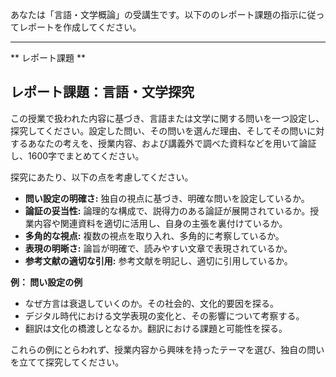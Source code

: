 あなたは「言語・文学概論」の受講生です。以下ののレポート課題の指示に従ってレポートを作成してください。

---------------------------------------
** レポート課題 **

## レポート課題：言語・文学探究

この授業で扱われた内容に基づき、言語または文学に関する問いを一つ設定し、探究してください。設定した問い、その問いを選んだ理由、そしてその問いに対するあなたの考えを、授業内容、および講義外で調べた資料などを用いて論証し、1600字でまとめてください。

探究にあたり、以下の点を考慮してください。

* **問い設定の明確さ:** 独自の視点に基づき、明確な問いを設定しているか。
* **論証の妥当性:** 論理的な構成で、説得力のある論証が展開されているか。授業内容や関連資料を適切に活用し、自身の主張を裏付けているか。
* **多角的な視点:** 複数の視点を取り入れ、多角的に考察しているか。
* **表現の明晰さ:** 論旨が明確で、読みやすい文章で表現されているか。
* **参考文献の適切な引用:** 参考文献を明記し、適切に引用しているか。


**例： 問い設定の例**

* なぜ方言は衰退していくのか。その社会的、文化的要因を探る。
* デジタル時代における文学表現の変化と、その影響について考察する。
* 翻訳は文化の橋渡しとなるか。翻訳における課題と可能性を探る。

これらの例にとらわれず、授業内容から興味を持ったテーマを選び、独自の問いを立てて探究してください。
